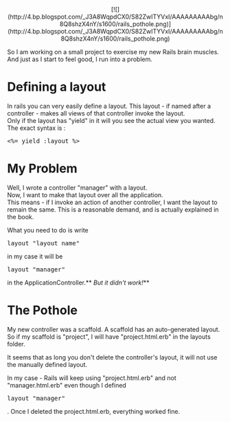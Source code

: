 <div class="separator" style="clear: both; text-align: center;">[![](http://4.bp.blogspot.com/_J3A8WqpdCX0/S82ZwITYVxI/AAAAAAAAAbg/n8Q8shzX4nY/s1600/rails_pothole.png)](http://4.bp.blogspot.com/_J3A8WqpdCX0/S82ZwITYVxI/AAAAAAAAAbg/n8Q8shzX4nY/s1600/rails_pothole.png)</div>

So I am working on a small project to exercise my new Rails brain muscles. And just as I start to feel good, I run into a problem.  

# Defining a layout

In rails you can very easily define a layout. This layout - if named after a controller - makes all views of that controller invoke the layout.  
Only if the layout has "yield" in it will you see the actual view you wanted.  
The exact syntax is :  

<pre><%= yield :layout %> </pre>

# My Problem

Well, I wrote a controller "manager" with a layout.  
Now, I want to make that layout over all the application.  
This means - if I invoke an action of another controller, I want the layout to remain the same. This is a reasonable demand, and is actually explained in the book.  

What you need to do is write  

<pre>layout "layout_name"</pre>

in my case it will be  

<pre>layout "manager"</pre>

in the ApplicationController.** _But it didn't work!_**  

# The Pothole

My new controller was a scaffold. A scaffold has an auto-generated layout.  
So if my scaffold is "project", I will have "project.html.erb" in the layouts folder.  

It seems that as long you don't delete the controller's layout, it will not use the manually defined layout.  

In my case - Rails will keep using "project.html.erb" and not "manager.html.erb" even though I defined

<pre>layout "manager" </pre>

. Once I deleted the project.html.erb, everything worked fine.